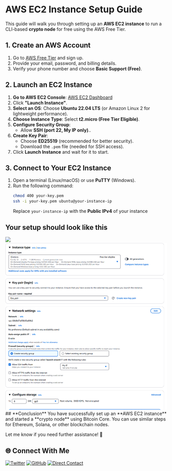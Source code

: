 # **AWS EC2 Instance Setup Guide**

This guide will walk you through setting up an **AWS EC2 instance** to run a CLI-based **crypto node** for free using the AWS Free Tier.

## **1. Create an AWS Account**
1. Go to [AWS Free Tier](https://aws.amazon.com/free/) and sign up.
2. Provide your email, password, and billing details.
3. Verify your phone number and choose **Basic Support (Free)**.

## **2. Launch an EC2 Instance**
1. **Go to AWS EC2 Console**: [AWS EC2 Dashboard](https://console.aws.amazon.com/ec2)
2. Click **"Launch Instance"**.
3. **Select an OS**: Choose **Ubuntu 22.04 LTS** (or Amazon Linux 2 for lightweight performance).
4. **Choose Instance Type**: Select **t2.micro (Free Tier Eligible)**.
5. **Configure Security Group**:
   - Allow **SSH (port 22, My IP only)**..
6. **Create Key Pair**:
   - Choose **ED25519** (recommended for better security).
   - Download the `.pem` file (needed for SSH access).
7. Click **Launch Instance** and wait for it to start.

## **3. Connect to Your EC2 Instance**
1. Open a terminal (Linux/macOS) or use **PuTTY** (Windows).
2. Run the following command:
   ```bash
   chmod 400 your-key.pem
   ssh -i your-key.pem ubuntu@your-instance-ip
   ```
   Replace `your-instance-ip` with the **Public IPv4** of your instance 
## **Your setup should look like this**
<div align = "centre">
<img src = "'Instance EC2.png'">
<img src = "EC2.png">
</div>
## **Conclusion**
You have successfully set up an **AWS EC2 instance** and started a **crypto node** using Bitcoin Core. You can use similar steps for Ethereum, Solana, or other blockchain nodes.

Let me know if you need further assistance! 🚀

## 🌐 Connect With Me

[![Twitter](https://img.shields.io/badge/Twitter-%231DA1F2.svg?style=for-the-badge&logo=Twitter&logoColor=white)](https://twitter.com/oche_21)
[![GitHub](https://img.shields.io/badge/github-%23121011.svg?style=for-the-badge&logo=github&logoColor=white)](https://github.com/eso8484)
[![Direct Contact](https://img.shields.io/badge/Direct_Contact-%23009688.svg?style=for-the-badge&logo=telegram&logoColor=white)](https://t.me/eso8484)
